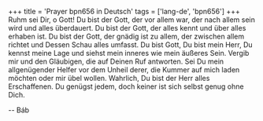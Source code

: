 +++
title = 'Prayer bpn656 in Deutsch'
tags = ['lang-de', 'bpn656']
+++
Ruhm sei Dir, o Gott! Du bist der Gott, der vor allem war, der nach allem sein wird und alles überdauert. Du bist der Gott, der alles kennt und über alles erhaben ist. Du bist der Gott, der gnädig ist zu allem, der zwischen allem richtet und Dessen Schau alles umfasst. Du bist Gott, Du bist mein Herr, Du kennst meine Lage und siehst mein inneres wie mein äußeres Sein.
Vergib mir und den Gläubigen, die auf Deinen Ruf antworten. Sei Du mein allgenügender Helfer vor dem Unheil derer, die Kummer auf mich laden möchten oder mir übel wollen. Wahrlich, Du bist der Herr alles Erschaffenen. Du genügst jedem, doch keiner ist sich selbst genug ohne Dich.

-- Báb
